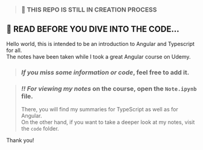 
> ### 🔴 THIS REPO IS **STILL IN CREATION PROCESS**

## 🛑 READ BEFORE YOU DIVE INTO THE CODE...
Hello world, this is intended to be an introduction to Angular and Typescript for all.<br>
The notes have been taken while I took a great Angular course on Udemy.

> ### _If you miss some information or code_, feel free to add it.

> ### _**!! For viewing my notes**_ on the course, open the <code>Note.ipynb</code> file.
> There, you will find my summaries for TypeScript as well as for Angular.<br>
> On the other hand, if you want to take a deeper look at my notes, visit the <code>code</code> folder.

Thank you!

